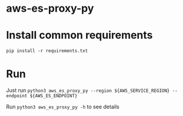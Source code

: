 # aws-es-proxy-py

# Install common requirements
`pip install -r requirements.txt`


# Run
Just run `python3 aws_es_proxy_py --region ${AWS_SERVICE_REGION} --endpoint ${AWS_ES_ENDPOINT}`

Run `python3 aws_es_proxy_py -h` to see details
